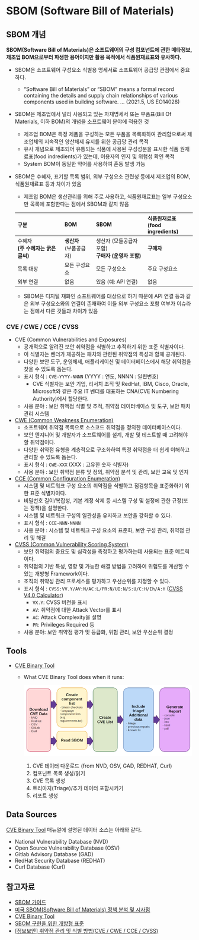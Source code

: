 # SBOM (Software Bill of Materials)

## SBOM 개념

**SBOM(Software Bill of Materials)은 소프트웨어의 구성 컴포넌트에 관한 메타정보, 제조업 BOM으로부터 파생한 용어이지만 활용 목적에서 식품원재료표와 유사하다.**

- SBOM은 소프트웨어 구성요소 식별용 명세서로 소프트웨어 공급망 관점에서 중요하다.
  - “Software Bill of Materials” or “SBOM” means a formal record containing the details and supply chain relationships of various components used in building software. ... (2021.5, US EO14028)

- SBOM은 제조업에서 널리 사용되고 있는 자재명세서 또는 부품표(Bill Of Materials, 이하 BOM)의 개념을 소프트웨어 분야에 적용한 것

    - 제조업 BOM은 특정 제품을 구성하는 모든 부품을 목록화하여 관리함으로써 제조업체의 지속적인 양산체제 유지를 위한 공급망 관리 목적
    - 유사 개념으로 제조되어 유통되는 식품에 사용된 구성성분을 표시한 식품 원재료표(food indredients)가 있는데, 이용자의 인지 및 위험성 확인 목적
    * System BOM이 동일한 약어를 사용하여 혼동 발생 가능

- SBOM은 수혜자, 표기할 목록 범위, 외부 구성요소 관련성 등에서 제조업의 BOM, 식품원재료표 등과 차이가 있음
    - 제조업 BOM은 생산관리를 위해 주로 사용하고, 식품원재료표는 일부 구성요소만 목록에 포함한다는 점에서 SBOM과 같지 않음

    | 구분                                    | BOM                          | SBOM                                                   | 식품원재료표<br />(food ingredients) |
    | --------------------------------------- | ---------------------------- | ------------------------------------------------------ | ------------------------------------ |
    | 수혜자<br />**(주 수혜자는 굵은 글씨)** | **생산자**<br />(부품공급자) | 생산자 (모듈공급자 포함)<br />**구매자 (운영자 포함)** | **구매자**                           |
    | 목록 대상                               | 모든 구성요소                | 모든 구성요소                                          | 주요 구성요소                        |
    | 외부 연결                               | 없음                         | 있음 (예: API 연결)                                    | 없음                                 |

    - SBOM은 디지털 재화인 소프트웨어를 대상으로 하기 때문에 API 연결 등과 같은 외부 구성요소와의 연결이 존재하여 이들 외부 구성요소 포함 여부가 이슈라는 점에서 다른 것들과 차이가 있음

### CVE / CWE / CCE / CVSS

- CVE (Common Vulnerabilities and Exposures)
    - 공개적으로 알려진 보안 취약점을 식별하고 추적하기 위한 표준 식별자이다.
    - 이 식별자는 벤더가 제공하는 패치와 관련된 취약점의 특성과 함께 공개된다.
    - 다양한 보안 도구, 운영체제, 애플리케이션 및 데이터베이스에서 해당 취약점을 찾을 수 있도록 돕는다.
    - 표시 형식 : `CVE-YYYY-NNNN` (YYYY : 연도, NNNN : 일련번호)
        - CVE 식별자는 보안 기업, 리서치 조직 및 RedHat, IBM, Cisco, Oracle, Microsoft와 같은 주요 IT 벤더를 대표하는 CNA(CVE Numbering Authority)에서 할당한다.
    - 사용 분야 : 보안 취액점 식별 및 추적, 취약점 데이터베이스 및 도구, 보안 패치 관리 시스템
- [CWE (Common Weakness Enumeration)](https://cwe.mitre.org/index.html)
    - 소프트웨어 취약점 목록으로 소스코드 취약점을 정의한 데이터베이스이다.
    - 보안 엔지니어 및 개발자가 소프트웨어를 설계, 개발 및 테스트할 때 고려해야 할 취약점이다.
    - 다양한 취약점 유형을 계층적으로 구조화하여 특정 취약점을 더 쉽게 이해하고 관리할 수 있도록 돕는다.
    - 표시 형식 : `CWE-XXX` (XXX : 고유한 숫자 식별자)
    - 사용 분야 : 보안 취약점 분류 및 정의, 취약점 분석 및 관리, 보안 교육 및 인지
- [CCE (Common Configuration Enumeration)](https://cce.mitre.org)
    - 시스템 및 네트워크 구성 요소의 취약점을 식별하고 점검항목을 표준화하기 위한 표준 식별자이다.
    - 비밀번호 길이/복잡성, 기본 계정 삭제 등 시스템 구성 및 설정에 관한 규정(또는 정책)을 설명한다.
    - 시스템 및 네트워크 구성의 일관성을 유지하고 보안을 강화할 수 있다.
    - 표시 형식 : `CCE-NNN-NNNN`
    - 사용 분야 : 시스템 및 네트워크 구성 요소의 표준화, 보안 구성 관리, 취약점 관리 및 해결
- [CVSS (Common Vulnerability Scoring System)](https://www.first.org/cvss/)
    - 보안 취약점의 중요도 및 심각성을 측정하고 평가하는데 사용되는 표준 메트릭이다.
    - 취약점의 기반 특성, 영향 및 가능한 해결 방법을 고려하여 위험도를 계산할 수 있는 개방형 Framework이다.
    - 조직의 취약성 관리 프로세스를 평가하고 우선순위를 지정할 수 있다.
    - 표시 형식 : `CVSS:VV.Y/AV:N/AC:L/PR:N/UI:N/S:U/C:H/Ih/A:H` ([CVSS V4.0 Calculator](https://www.first.org/cvss/calculator/4.0))
        - `VX.Y`: CVSS 버전을 표시
        - `AV`: 취약점에 대한 Attack Vector를 표시
        - `AC`: Attack Complexity을 설명
        - `PR`: Privileges Required 등
    - 사용 분야: 보안 취약점 평가 및 등급화, 위험 관리, 보안 우선순위 결정

## Tools

- [CVE Binary Tool](https://cve-bin-tool.readthedocs.io/en/latest/index.html)

    - What CVE Binary Tool does when it runs:

      ![CVE Binary Tool 실행](img/image.png)

      1. CVE 데이터 다운로드 (from NVD, OSV, GAD, REDHAT, Curl)
      2. 컴포넌트 목록 생성/읽기
      3. CVE 목록 생성
      4. 트리아지(Triage)/추가 데이터 포함시키기
      5. 리포트 생성

## Data Sources

[CVE Binary Tool](https://cve-bin-tool.readthedocs.io/en/latest/MANUAL.html#data-sources) 매뉴얼에 설명된 데이터 소스는 아래와 같다.

- National Vulnerability Database (NVD)
- Open Source Vulnerability Database (OSV)
- Gitlab Advisory Database (GAD)
- RedHat Security Database (REDHAT)
- Curl Database (Curl)

## 참고자료

- [SBOM 가이드](https://www.globalict.kr/sbom/sbom.do?menuCode=040600)
- [미국 SBOM(Software Bill of Materials) 정책 분석 및 시사점](https://spri.kr/posts/view/23537?code=data_all&study_type=issue_reports)
- [CVE Binary Tool](https://cve-bin-tool.readthedocs.io/en/latest/index.html)
- [SBOM 구현을 위한 개방형 표준](https://www.digitalmarket.kr/web/board/BD_board.view.do?domainCd=2&bbsCd=1030&bbscttSeq=20230427113013723&registPassword=Y&othbcAt=Y)
- [[정보보안] 취약점 관리 및 식별 방법(CVE / CWE / CCE / CVSS)](http://yesxyz.kr/explanation-on-cve-cwe-cce-cvss/)